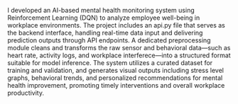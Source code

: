 I developed an AI-based mental health monitoring system using Reinforcement Learning (DQN) to analyze employee well-being in workplace environments. 
The project includes an api.py file that serves as the backend interface, handling real-time data input and delivering prediction outputs through API endpoints.
A dedicated preprocessing module cleans and transforms the raw sensor and behavioral data—such as heart rate, activity logs, and workplace interferece—into a structured format suitable for model inference. 
The system utilizes a curated dataset for training and validation, and generates visual outputs including stress level graphs, behavioral trends, and personalized recommendations for mental health improvement, promoting timely interventions and overall workplace productivity.
